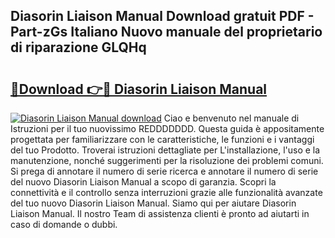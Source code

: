 ## Diasorin Liaison Manual Download gratuit PDF - Part-zGs Italiano Nuovo manuale del proprietario di riparazione GLQHq

# <h2><a href="http://df9oqo.blite.top/?on=Diasorin+Liaison+Manual">🔗Download 👉🔴 Diasorin Liaison Manual</a></h2>

[![Diasorin Liaison Manual download](https://i.imgur.com/lujVjoI.png)](http://df9oqo.blite.top/?on=Diasorin+Liaison+Manual)
Ciao e benvenuto nel manuale di Istruzioni per il tuo nuovissimo REDDDDDDD. Questa guida è appositamente progettata per familiarizzare con le caratteristiche, le funzioni e i vantaggi del tuo Prodotto. Troverai istruzioni dettagliate per L'installazione, l'uso e la manutenzione, nonché suggerimenti per la risoluzione dei problemi comuni. Si prega di annotare il numero di serie ricerca e annotare il numero di serie del nuovo Diasorin Liaison Manual a scopo di garanzia. Scopri la connettività e il controllo senza interruzioni grazie alle funzionalità avanzate del tuo nuovo Diasorin Liaison Manual. Siamo qui per aiutare Diasorin Liaison Manual. Il nostro Team di assistenza clienti è pronto ad aiutarti in caso di domande o dubbi.

